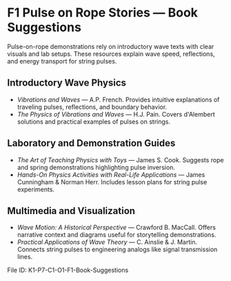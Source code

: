 # F1 Pulse on Rope Stories — Book Suggestions

Pulse-on-rope demonstrations rely on introductory wave texts with clear visuals and lab setups. These resources explain wave speed, reflections, and energy transport for string pulses.

## Introductory Wave Physics
- *Vibrations and Waves* — A.P. French. Provides intuitive explanations of traveling pulses, reflections, and boundary behavior.
- *The Physics of Vibrations and Waves* — H.J. Pain. Covers d'Alembert solutions and practical examples of pulses on strings.

## Laboratory and Demonstration Guides
- *The Art of Teaching Physics with Toys* — James S. Cook. Suggests rope and spring demonstrations highlighting pulse inversion.
- *Hands-On Physics Activities with Real-Life Applications* — James Cunningham & Norman Herr. Includes lesson plans for string pulse experiments.

## Multimedia and Visualization
- *Wave Motion: A Historical Perspective* — Crawford B. MacCall. Offers narrative context and diagrams useful for storytelling demonstrations.
- *Practical Applications of Wave Theory* — C. Ainslie & J. Martin. Connects string pulses to engineering analogs like signal transmission lines.

File ID: K1-P7-C1-O1-F1-Book-Suggestions

